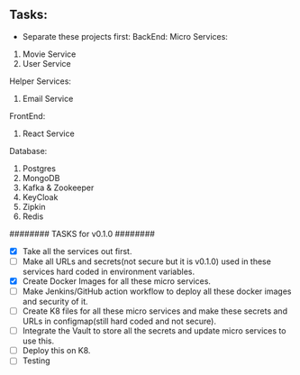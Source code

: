 ## Tasks:

- Separate these projects first:
BackEnd:
Micro Services:
1. Movie Service
2. User Service

Helper Services:
1. Email Service

FrontEnd:
1. React Service

Database:
1. Postgres
2. MongoDB
3. Kafka & Zookeeper
4. KeyCloak
5. Zipkin
6. Redis

######## TASKS for v0.1.0 ########
- [x] Take all the services out first.
- [ ] Make all URLs and secrets(not secure but it is v0.1.0) used in these services hard coded in environment variables.
- [X] Create Docker Images for all these micro services.
- [ ] Make Jenkins/GitHub action workflow to deploy all these docker images and security of it.
- [ ] Create K8 files for all these micro services and make these secrets and URLs in configmap(still hard coded and not secure).
- [ ] Integrate the Vault to store all the secrets and update micro services to use this.
- [ ] Deploy this on K8.
- [ ] Testing
